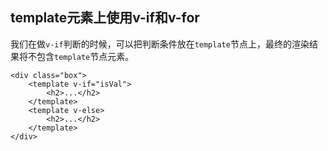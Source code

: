 ## template元素上使用v-if和v-for

我们在做`v-if`判断的时候，可以把判断条件放在`template`节点上，最终的渲染结果将不包含`template`节点元素。


```
<div class="box">
    <template v-if="isVal">
        <h2>...</h2>
    </template>
    <template v-else>
        <h2>...</h2>
    </template>
</div>
```
